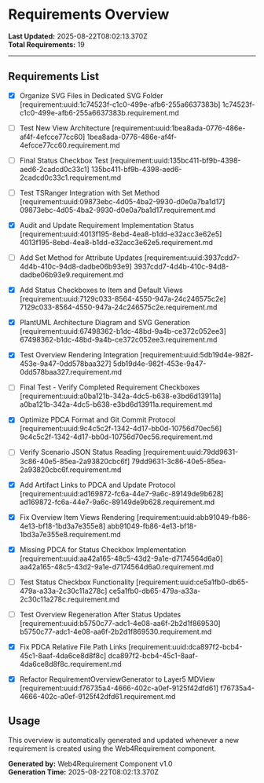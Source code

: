 # Requirements Overview

**Last Updated:** 2025-08-22T08:02:13.370Z  
**Total Requirements:** 19

---


## Requirements List

- [x] Organize SVG Files in Dedicated SVG Folder [requirement:uuid:1c74523f-c1c0-499e-afb6-255a6637383b] 1c74523f-c1c0-499e-afb6-255a6637383b.requirement.md

- [ ] Test New View Architecture [requirement:uuid:1bea8ada-0776-486e-af4f-4efcce77cc60] 1bea8ada-0776-486e-af4f-4efcce77cc60.requirement.md

- [ ] Final Status Checkbox Test [requirement:uuid:135bc411-bf9b-4398-aed6-2cadcd0c33c1] 135bc411-bf9b-4398-aed6-2cadcd0c33c1.requirement.md

- [ ] Test TSRanger Integration with Set Method [requirement:uuid:09873ebc-4d05-4ba2-9930-d0e0a7ba1d17] 09873ebc-4d05-4ba2-9930-d0e0a7ba1d17.requirement.md

- [x] Audit and Update Requirement Implementation Status [requirement:uuid:4013f195-8ebd-4ea8-b1dd-e32acc3e62e5] 4013f195-8ebd-4ea8-b1dd-e32acc3e62e5.requirement.md

- [ ] Add Set Method for Attribute Updates [requirement:uuid:3937cdd7-4d4b-410c-94d8-dadbe06b93e9] 3937cdd7-4d4b-410c-94d8-dadbe06b93e9.requirement.md

- [x] Add Status Checkboxes to Item and Default Views [requirement:uuid:7129c033-8564-4550-947a-24c246575c2e] 7129c033-8564-4550-947a-24c246575c2e.requirement.md

- [x] PlantUML Architecture Diagram and SVG Generation [requirement:uuid:67498362-b1dc-48bd-9a4b-ce372c052ee3] 67498362-b1dc-48bd-9a4b-ce372c052ee3.requirement.md

- [x] Test Overview Rendering Integration [requirement:uuid:5db19d4e-982f-453e-9a47-0dd578baa327] 5db19d4e-982f-453e-9a47-0dd578baa327.requirement.md

- [ ] Final Test - Verify Completed Requirement Checkboxes [requirement:uuid:a0ba121b-342a-4dc5-b638-e3bd6d13911a] a0ba121b-342a-4dc5-b638-e3bd6d13911a.requirement.md

- [x] Optimize PDCA Format and Git Commit Protocol [requirement:uuid:9c4c5c2f-1342-4d17-bb0d-10756d70ec56] 9c4c5c2f-1342-4d17-bb0d-10756d70ec56.requirement.md

- [ ] Verify Scenario JSON Status Reading [requirement:uuid:79dd9631-3c86-40e5-85ea-2a93820cbc6f] 79dd9631-3c86-40e5-85ea-2a93820cbc6f.requirement.md

- [x] Add Artifact Links to PDCA and Update Protocol [requirement:uuid:ad169872-fc6a-44e7-9a6c-89149de9b628] ad169872-fc6a-44e7-9a6c-89149de9b628.requirement.md

- [x] Fix Overview Item Views Rendering [requirement:uuid:abb91049-fb86-4e13-bf18-1bd3a7e355e8] abb91049-fb86-4e13-bf18-1bd3a7e355e8.requirement.md

- [x] Missing PDCA for Status Checkbox Implementation [requirement:uuid:aa42a165-48c5-43d2-9a1e-d7174564d6a0] aa42a165-48c5-43d2-9a1e-d7174564d6a0.requirement.md

- [ ] Test Status Checkbox Functionality [requirement:uuid:ce5a1fb0-db65-479a-a33a-2c30c11a278c] ce5a1fb0-db65-479a-a33a-2c30c11a278c.requirement.md

- [ ] Test Overview Regeneration After Status Updates [requirement:uuid:b5750c77-adc1-4e08-aa6f-2b2d1f869530] b5750c77-adc1-4e08-aa6f-2b2d1f869530.requirement.md

- [x] Fix PDCA Relative File Path Links [requirement:uuid:dca897f2-bcb4-45c1-8aaf-4da6ce8d8f8c] dca897f2-bcb4-45c1-8aaf-4da6ce8d8f8c.requirement.md

- [x] Refactor RequirementOverviewGenerator to Layer5 MDView [requirement:uuid:f76735a4-4666-402c-a0ef-9125f42dfd61] f76735a4-4666-402c-a0ef-9125f42dfd61.requirement.md


## Usage

This overview is automatically generated and updated whenever a new requirement is created using the Web4Requirement component.

**Generated by:** Web4Requirement Component v1.0  
**Generation Time:** 2025-08-22T08:02:13.370Z
